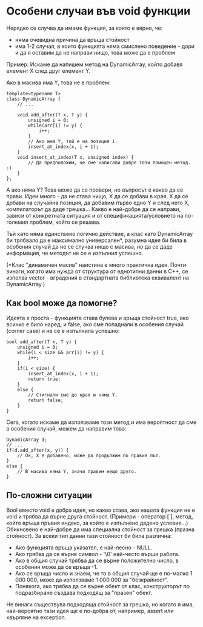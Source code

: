 # Особени случаи във void функции

Нерядко се случва да имаме функция, за която е вярно, че:

- няма очевидна причина да връща стойност
- има 1-2 случая, в които функцията няма смислено поведение - дори и да я оставим да не направи нищо, това може да е проблем

Пример: Искаме да напишем метод на DynamicArray, който добавя елемент X след друг елемент Y.

Ако в масива има Y, това не е проблем:
    
    template<typename T>
    class DynamicArray {
        // ...
        
        void add_after(T x, T y) {
            unsigned i = 0;
            while(arr[i] != y) {
                i++;
            }
            // Ако има Y, той е на позиция i.
            insert_at_index(x, i + 1);
        }
        void insert_at_index(T x, unsigned index) {
            // Да предположим, че сме написали добре този помощен метод. :)
        }
    };
    
А ако няма Y? Това може да се провери, но въпросът е какво да се прави. Идеи много - да не става нищо, Х да се добави в края,
Х да се добави на случайна позиция, да добавим първо едно Y и след него X, компилаторът да даде грешка...
Какво е най-добре да се направи, зависи от конкретната ситуация и от спецификацията/условието на по-големия проблем, който се решава.

Тъй като няма единствено логично действие, а клас като DynamicArray би трябвало да е максимално универсален*, разумна идея би била в
особения случай да не се случва нищо с масива, но да се даде информация, че методът не се е изпълнил успешно.

(*Клас "динамичен масив" наистина е много практична идея. Почти винаги, когато има нужда от структура от еднотипни данни в С++,
се изполва vector - вградения в стандартната библиотека еквивалент на DynamicArray.)

## Как bool може да помогне?

Идеята е проста - функцията става булева и връща стойност true, ако всичко е било наред, и false, ако сме попаднали в особения случай
(corner case) и не се е изпълнила успешно:

    bool add_after(T x, T y) {
        unsigned i = 0;
        while(i < size && arr[i] != y) {
            i++;
        }
        if(i < size) {
            insert_at_index(x, i + 1);
            return true;
        }
        else {
            // Стигнали сме до края и няма Y.
            return false;
        }
    }

Сега, когато искаме да използваме този метод и има вероятност да сме в особения случай, можем да направим това:

    DynamicArray d;
    // ...
    if(d.add_after(x, y)) {
        // Ок, Х е добавено, може да продължим по правия път.
    }
    else {
        // В масива няма Y, значи правим нещо друго.
    }
    
## По-сложни ситуации

Bool вместо void е добра идея, но какво става, ако нашата функция не е void и трябва да върне друга стойност.
(Примери - оператор [ ], метод, който връща пръвия индекс, за който е изпълнено дадено условие...)
Обикновено е най-добре да има специална стойност за грешка (празна стойност). За всеки тип данни тази стойност би била различна:

- Ако функцията връща указател, е най-лесно - NULL.
- Ако трябва да се върне символ - '\0' най-често върши работа.
- Ако в общия случай трябва да се върне положително число, в особения може да се връща -1.
- Ако се връща число и знаем, че то в общия случай ще е по-малко 1 000 000, може да използваме 1 000 000 за "безкрайност".
- Понякога, ако трябва да се върне обект от клас, конструкторът по подразбиране създава подходящ за "празен" обект.

Не винаги съществува подходяща стойност за грешка, но когато я има, най-вероятно тази идея ще е по-добра от, например, assert или
хвърляне на exception.